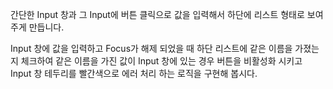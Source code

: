 간단한 Input 창과 그 Input에 버튼 클릭으로 값을 입력해서 하단에 리스트 형태로 보여주게 만듭니다.

Input 창에 값을 입력하고 Focus가 해제 되었을 때 하단 리스트에 같은 이름을 가졌는지 체크하여 같은 이름을 가진 값이 Input 창에 있는 경우 버튼을 비활성화 시키고 Input 창 테두리를 빨간색으로 에러 처리 하는 로직을 구현해 봅시다.